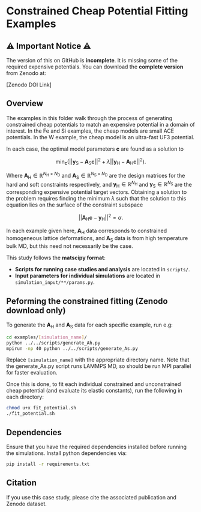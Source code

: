 # Constrained Cheap Potential Fitting Examples

## ⚠️ Important Notice ⚠️
The version of this on GitHub is **incomplete**. It is missing some of the required expensive potentials. You can download the **complete version** from Zenodo at:

[Zenodo DOI Link]

## Overview
The examples in this folder walk through the process of generating constrained cheap potentials to match an expensive potential in a domain of interest. In the Fe and Si examples, the cheap models are small ACE potentials. In the W example, the cheap model is an ultra-fast UF3 potential. 

In each case, the optimal model parameters $\mathbf{c}$ are found as a solution to

$$
\min_{\mathbf{c}}\left(||\mathbf{y}_ {\mathrm{S}} - \mathbf{A}_ {\mathrm{S}}\mathbf{c}||^{2} + \lambda ||\mathbf{y}_ {\mathrm{H}} - \mathbf{A}_ {\mathrm{H}} \mathbf{c}||^{2}\right).
$$

Where $\mathbf{A}_ \mathrm{H} \in \mathbb{R}^{N_ {\mathrm{H}} \times N_ {\mathrm{D}}}$ and $\mathbf{A}_ \mathrm{S} \in \mathbb{R}^{N_ {\mathrm{S}} \times N_ {\mathrm{D}}}$ are the design matrices for the hard and soft constraints respectively, and $\mathbf{y}_ \mathrm{H} \in \mathbb{R}^{N_ {\mathrm{H}}}$ and $\mathbf{y}_ \mathrm{S} \in \mathbb{R}^{N_ {\mathrm{S}}}$ are the corresponding expensive potential target vectors. Obtaining a solution to the problem requires finding the minimum $\lambda$ such that the solution to this equation lies on the surface of the constraint subspace

$$
||\mathbf{A}_ {\mathrm{H}} \mathbf{c} - \mathbf{y}_ {\mathrm{H}}||^{2} = \alpha.
$$

In each example given here, $\mathbf{A}_\mathrm{H}$ data corresponds to constrained homogeneous lattice deformations, and $\mathbf{A}_\mathrm{S}$ data is from high temperature bulk MD, but this need not necessarily be the case.

This study follows the **matscipy format**:
- **Scripts for running case studies and analysis** are located in `scripts/`.
- **Input parameters for individual simulations** are located in `simulation_input/**/params.py`.

## Peforming the constrained fitting (**Zenodo download only**)
To generate the $\mathbf{A}_\mathrm{H}$ and $\mathbf{A}_\mathrm{S}$ data for each specific example, run e.g:

```bash
cd examples/[simulation_name]/
python ../../scripts/generate_Ah.py
mpirun -np 40 python ../../scripts/generate_As.py
```
Replace `[simulation_name]` with the appropriate directory name. Note that the generate_As.py script runs LAMMPS MD, so should be run MPI parallel for faster evaluation. 


Once this is done, to fit each individual constrained and unconstrained cheap potential (and evaluate its elastic constants), run the following in each directory:
```bash
chmod u+x fit_potential.sh
./fit_potential.sh
```

## Dependencies
Ensure that you have the required dependencies installed before running the simulations. Install python dependencies via:

```bash
pip install -r requirements.txt
```

## Citation
If you use this case study, please cite the associated publication and Zenodo dataset.
